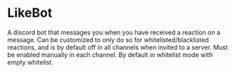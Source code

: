 # LikeBot
A discord bot that messages you when you have received a reaction on a message. 
Can be customized to only do so for whitelisted/blacklisted reactions, and is by default off in all channels when invited to a server. 
Must be enabled manually in each channel. By default in whitelist mode with empty whitelist.
